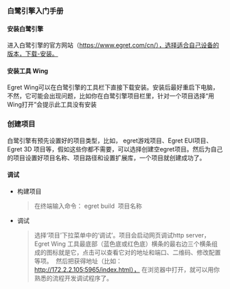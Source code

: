 ### 白鹭引擎入门手册

#### 安装白鹭引擎
进入白鹭引擎的官方网站（https://www.egret.com/cn/），选择适合自己设备的版本，下载-安装。

#### 安装工具  Wing
Egret Wing可以在白鹭引擎的工具栏下直接下载安装。安装后最好重启下电脑，不然，它可能会出现问题，比如你在白鹭引擎项目栏里，针对一个项目选择“用 Wing打开”会提示此工具没有安装

### 创建项目
白鹭引擎有预先设置好的项目类型，比如， egret游戏项目、Egret EUI项目、Egret 3D 项目等，假如这些你都不需要，可以选择创建空egret项目。然后为自己的项目设置好项目名称、项目路径和设置扩展库，一个项目就创建成功了。

#### 调试

+ 构建项目
  > 在终端输入命令：  egret build  项目名称

+ 调试
  > 选择‘项目’下拉菜单中的‘调试’。项目会启动网页调试http server，Egret Wing 工具最底部（蓝色底或红色底）横条的最右边三个横条组成的图标就是它，点击可以查看它对的地址和端口、二维码、修改配置等项。
  然后把获得地址（比如：http://172.2.2.105:5965/index.html）， 在浏览器中打开，就可以用你熟悉的流程开发调试程序了。
